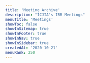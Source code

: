 ```yaml
---
title: 'Meeting Archive'
description: "ICJIA's IRB Meetings"
menuTitle: 'Meetings'
showToc: false
showInSitemap: true
showInFooter: true
showInNav: true
showInSidebar: true
createdAt: '2020-10-21'
menuRank: 250
---
```


<MeetingList></MeetingList>
